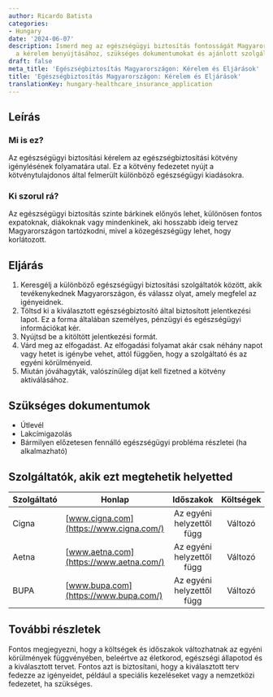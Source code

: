 ```yaml
---
author: Ricardo Batista
categories:
- Hungary
date: '2024-06-07'
description: Ismerd meg az egészségügyi biztosítás fontosságát Magyarországon, lépéseket
  a kérelem benyújtásához, szükséges dokumentumokat és ajánlott szolgáltatókat.
draft: false
meta_title: 'Egészségbiztosítás Magyarországon: Kérelem és Eljárások'
title: 'Egészségbiztosítás Magyarországon: Kérelem és Eljárások'
translationKey: hungary-healthcare_insurance_application
---
```



## Leírás
### Mi is ez?
Az egészségügyi biztosítási kérelem az egészségbiztosítási kötvény igénylésének folyamatára utal. Ez a kötvény fedezetet nyújt a kötvénytulajdonos által felmerült különböző egészségügyi kiadásokra.

### Ki szorul rá?
Az egészségügyi biztosítás szinte bárkinek előnyös lehet, különösen fontos expatoknak, diákoknak vagy mindenkinek, aki hosszabb ideig tervez Magyarországon tartózkodni, mivel a közegészségügy lehet, hogy korlátozott.

## Eljárás

1. Keresgélj a különböző egészségügyi biztosítási szolgáltatók között, akik tevékenykednek Magyarországon, és válassz olyat, amely megfelel az igényeidnek.
2. Töltsd ki a kiválasztott egészségbiztosító által biztosított jelentkezési lapot. Ez a forma általában személyes, pénzügyi és egészségügyi információkat kér.
3. Nyújtsd be a kitöltött jelentkezési formát.
4. Várd meg az elfogadást. Az elfogadási folyamat akár csak néhány napot vagy hetet is igénybe vehet, attól függően, hogy a szolgáltató és az egyéni körülményeid.
5. Miután jóváhagyták, valószínűleg díjat kell fizetned a kötvény aktiválásához.

## Szükséges dokumentumok
* Útlevél
* Lakcímigazolás
* Bármilyen előzetesen fennálló egészségügyi probléma részletei (ha alkalmazható)

## Szolgáltatók, akik ezt megtehetik helyetted

| Szolgáltató     |     Honlap      |     Időszakok    |       Költségek |
| --------------- | --------------- |  :-------------: | :-------------: |
| Cigna           |  [www.cigna.com](https://www.cigna.com/)   | Az egyéni helyzettől függ | Változó |
| Aetna           | [www.aetna.com](https://www.aetna.com/)   | Az egyéni helyzettől függ | Változó |
| BUPA            | [www.bupa.com](https://www.bupa.com/)   | Az egyéni helyzettől függ | Változó |

## További részletek
Fontos megjegyezni, hogy a költségek és időszakok változhatnak az egyéni körülmények függvényében, beleértve az életkorod, egészségi állapotod és a kiválasztott tervet. Fontos azt is biztosítani, hogy a kiválasztott terv fedezze az igényeidet, például a speciális kezeléseket vagy a nemzetközi fedezetet, ha szükséges.